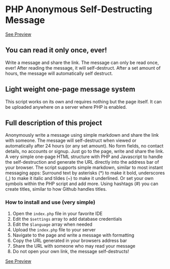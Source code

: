 # PHP Anonymous Self-Destructing Message
[See Preview](https://shred.elmigo.nl)
## You can read it only once, ever!
Write a message and share the link. The message can only be read once, ever! After reading the message, it will self-destruct. After a set amount of hours, the message will automatically self destruct.
## Light weight one-page message system
This script works on its own and requires nothing but the page itself. It can be uploaded anywhere on a server where PHP is enabled.

## Full description of this project
Anonymously write a message using simple markdown and share the link with someone. The message will self-destruct when viewed or automatically after 24 hours (or any set amount). No form fields, no contact details, no accounts or signup. Just go to the page, write and share the link. A very simple one-page HTML structure with PHP and Javascript to handle the self-destruction and generate the URL directly into the address bar of your browser. The script supports simple markdown, similar to most instant messaging apps: Surround text by asterisks (*) to make it bold, underscores (_) to make it italic and tildes (~) to make it underlined. Or set your own symbols within the PHP script and add more. Using hashtags (#) you can create titles, similar to how Github handles titles.

### How to install and use (very simple)
1. Open the `index.php` file in your favorite IDE
2. Edit the `$settings` array to add database credentials
3. Edit the `$language` array when needed
4. Upload the `index.php` file to your server
5. Navigate to the page and write a message with formatting
6. Copy the URL generated in your browsers address bar
7. Share the URL with someone who may read your message
8. Do not open your own link, the message self-destructs!

[See Preview](https://shred.elmigo.nl)
